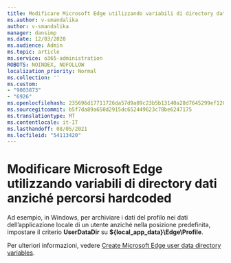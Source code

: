 ```yaml
---
title: Modificare Microsoft Edge utilizzando variabili di directory dati anziché percorsi hardcoded
ms.author: v-smandalika
author: v-smandalika
manager: dansimp
ms.date: 12/03/2020
ms.audience: Admin
ms.topic: article
ms.service: o365-administration
ROBOTS: NOINDEX, NOFOLLOW
localization_priority: Normal
ms.collection: ''
ms.custom:
- "9003873"
- "6926"
ms.openlocfilehash: 235696d17711726da57d9a09c23b5b13140a28d7645299ef120a4b2c7b395c5e
ms.sourcegitcommit: b5f7da89a650d2915dc652449623c78be6247175
ms.translationtype: MT
ms.contentlocale: it-IT
ms.lasthandoff: 08/05/2021
ms.locfileid: "54113420"
---
```

# <a name="modify-microsoft-edge-by-using-data-directory-variables-rather-than-hardcoded-paths"></a>Modificare Microsoft Edge utilizzando variabili di directory dati anziché percorsi hardcoded

Ad esempio, in Windows, per archiviare i dati del profilo nei dati dell’applicazione locale di un utente anziché nella posizione predefinita, impostare il criterio **UserDataDir** su **${local_app_data}\Edge\Profile**. 

Per ulteriori informazioni, vedere [Create Microsoft Edge user data directory variables](https://docs.microsoft.com/deployedge/edge-learnmore-create-user-directory-vars).